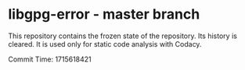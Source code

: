 # libgpg-error - master branch

This repository contains the frozen state of the repository.
Its history is cleared. It is used only for static code
analysis with Codacy.

Commit Time: 1715618421